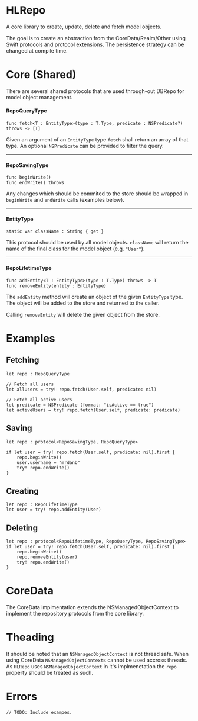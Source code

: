 # HLRepo

A core library to create, update, delete and fetch model objects.

The goal is to create an abstraction from the CoreData/Realm/Other using Swift protocols and protocol extensions. 
The persistence strategy can be changed at compile time.

# Core (Shared)
There are several shared protocols that are used through-out DBRepo for model object management.
#### RepoQueryType
    func fetch<T : EntityType>(type : T.Type, predicate : NSPredicate?) throws -> [T]
Given an argument of an `EntityType` type `fetch` shall return an array of that type. An optional `NSPredicate` can be provided to filter the query.

---

#### RepoSavingType
    func beginWrite()
    func endWrite() throws
Any changes which should be commited to the store should be wrapped in `beginWrite` and `endWrite` calls (examples below).

---

#### EntityType
    static var className : String { get }
This protocol should be used by all model objects. `className` will return the name of the final class for the model object (e.g. `"User"`).

---

#### RepoLifetimeType
    func addEntity<T : EntityType>(type : T.Type) throws -> T
    func removeEntity(entity : EntityType)
The `addEntity` method will create an object of the given `EntityType` type. The object will be added to the store and returned to the caller.

Calling `removeEntity` will delete the given object from the store.

# Examples
## Fetching
    let repo : RepoQueryType

    // Fetch all users
    let allUsers = try! repo.fetch(User.self, predicate: nil)
    
    // Fetch all active users
    let predicate = NSPredicate (format: "isActive == true")
    let activeUsers = try! repo.fetch(User.self, predicate: predicate)
    
## Saving
    let repo : protocol<RepoSavingType, RepoQueryType>
    
    if let user = try! repo.fetch(User.self, predicate: nil).first {
        repo.beginWrite()
        user.username = "mrdanb"
        try! repo.endWrite()
    }
    
## Creating
    let repo : RepoLifetimeType
    let user = try! repo.addEntity(User)

## Deleting
    let repo : protocol<RepoLifetimeType, RepoQueryType, RepoSavingType>
    if let user = try! repo.fetch(User.self, predicate: nil).first {
        repo.beginWrite()
        repo.removeEntity(user)
        try! repo.endWrite()
    }

# CoreData
The CoreData implmentation extends the NSManagedObjectContext to implement the repository protocols from the core library.

# Theading
It should be noted that an `NSManagedObjectContext` is not thread safe. When using CoreData `NSManagedObjectContext`s cannot be used accross threads.
As `HLRepo` uses `NSManagedObjectContext` in it's implmenetation the `repo` property should be treated as such.

# Errors
    // TODO: Include exampes.